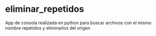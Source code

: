 # eliminar_repetidos
App de consola realizada en python para buscar archivos con el mismo nombre repetidos y eliminarlos del origen

